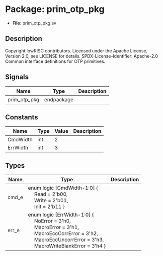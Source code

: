 # Package: prim_otp_pkg

- **File**: prim_otp_pkg.sv
## Description

Copyright lowRISC contributors.
 Licensed under the Apache License, Version 2.0, see LICENSE for details.
 SPDX-License-Identifier: Apache-2.0
 Common interface definitions for OTP primitives.
 

## Signals

| Name         | Type       | Description |
| ------------ | ---------- | ----------- |
| prim_otp_pkg | endpackage |             |
## Constants

| Name     | Type | Value | Description |
| -------- | ---- | ----- | ----------- |
| CmdWidth | int  | 2     |             |
| ErrWidth | int  | 3     |             |
## Types

| Name  | Type                                                                                                                                                                                                                                                                                                                                                                                    | Description |
| ----- | --------------------------------------------------------------------------------------------------------------------------------------------------------------------------------------------------------------------------------------------------------------------------------------------------------------------------------------------------------------------------------------- | ----------- |
| cmd_e | enum logic [CmdWidth-1:0] {<br><span style="padding-left:20px">     Read  = 2'b00,<br><span style="padding-left:20px">     Write = 2'b01,<br><span style="padding-left:20px">     Init  = 2'b11   }                                                                                                                                                                                     |             |
| err_e | enum logic [ErrWidth-1:0] {<br><span style="padding-left:20px">     NoError              = 3'h0,<br><span style="padding-left:20px">     MacroError           = 3'h1,<br><span style="padding-left:20px">     MacroEccCorrError    = 3'h2,<br><span style="padding-left:20px">     MacroEccUncorrError  = 3'h3,<br><span style="padding-left:20px">     MacroWriteBlankError = 3'h4   } |             |
